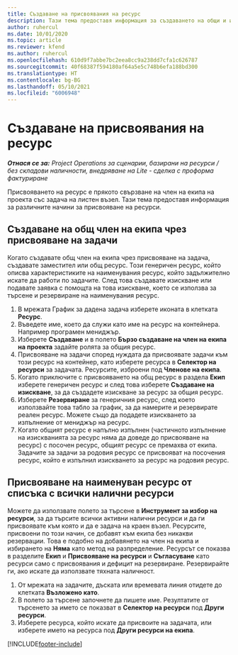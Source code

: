 ```yaml
---
title: Създаване на присвоявания на ресурс
description: Тази тема предоставя информация за създаването на общи и именувани ресурсни назначения.
author: ruhercul
ms.date: 10/01/2020
ms.topic: article
ms.reviewer: kfend
ms.author: ruhercul
ms.openlocfilehash: 610d9f7abbe7bc2eea8cc9a238dd7cfa1c626787
ms.sourcegitcommit: 40f68387f594180af64a5e5c748b6efa188bd300
ms.translationtype: HT
ms.contentlocale: bg-BG
ms.lasthandoff: 05/10/2021
ms.locfileid: "6006948"
---
```

# <a name="create-resource-assignments"></a>Създаване на присвоявания на ресурс

_**Отнася се за:** Project Operations за сценарии, базирани на ресурси / без складови наличности, внедряване на Lite - сделка с проформа фактуриране_


Присвояването на ресурс е прякото свързване на член на екипа на проекта със задача на листен възел. Тази тема предоставя информация за различните начини за присвояване на ресурси.

## <a name="create-a-generic-team-member-through-task-assignment"></a>Създаване на общ член на екипа чрез присвояване на задачи


Когато създавате общ член на екипа чрез присвояване на задача, създавате заместител или общ ресурс. Този генеричен ресурс, който описва характеристиките на наименувания ресурс, който задължително искате да работи по задачите. След това създавате изискване или подавате заявка с помощта на това изискване, което се използва за търсене и резервиране на наименувания ресурс.

1. В мрежата График за дадена задача изберете иконата в клетката **Ресурс**.
2. Въведете име, което да служи като име на ресурс на контейнера. Например програмен мениджър.
3. Изберете **Създаване** и в полето **Бързо създаване на член на екипа на проекта** задайте ролята за общия ресурс.
4. Присвояване на задачи според нуждата да присвоявате задачи към този ресурс на контейнер, като изберете ресурса в **Селектор на ресурси** за задачата. Ресурсите, изброени под **Членове на екипа**.
5. Когато приключите с присвояването на общ ресурс в раздела **Екип** изберете генеричен ресурс и след това изберете **Създаване на изискване**, за да създадете изискване за ресурс за общия ресурс.
6. Изберете **Резервиране** за генеричния ресурс, след което използвайте това табло за график, за да намерите и резервирате реален ресурс. Можете също да подадете изискването за изпълнение от мениджър на ресурс.
7. Когато общият ресурс е напълно изпълнен (частичното изпълнение на изискванията за ресурс няма да доведе до присвояване на ресурс) с посочен ресурс, общият ресурс се премахва от екипа. Задачите за задачи за родовия ресурс се присвояват на посочения ресурс, който е изпълнил изискването за ресурс на родовия ресурс.

## <a name="assign-a-named-resource-from-the-list-of-all-bookable-resources"></a>Присвояване на наименуван ресурс от списъка с всички налични ресурси

Можете да използвате полето за търсене в **Инструмент за избор на ресурси**, за да търсите всички активни налични ресурси и да ги присвоявате към която и да е задача на краен възел. Ресурсите, присвоени по този начин, се добавят към екипа без никакви резервации. Това е подобно на добавянето на член на екипа и избирането на **Няма** като метод на разпределение. Ресурсът се показва в разделите **Екип** и **Присвояване на ресурси** и **Съгласуване** като ресурси само с присвоявания и дефицит на резервиране. Резервирайте ги, ако искате да използвате тяхната наличност.

1. От мрежата на задачите, дъската или времевата линия отидете до клетката **Възложено като**.
2. В полето за търсене започнете да пишете име. Резултатите от търсенето за името се показват в **Селектор на ресурси** под **Други ресурси**.
3. Изберете ресурса, който искате да присвоите на задачата, или изберете името на ресурса под **Други ресурси на екипа**.


[!INCLUDE[footer-include](../includes/footer-banner.md)]